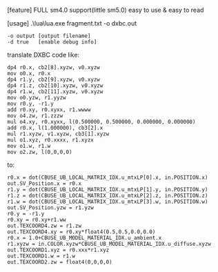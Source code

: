 [feature]
    FULL sm4.0 support(little sm5.0)
    easy to use & easy to read

[usage]
    .\lua\lua.exe fragment.txt -o dxbc.out

    -o output [output filename]
    -d true   [enable debug info]

translate DXBC code like:

    dp4 r0.x, cb2[8].xyzw, v0.xyzw
    mov o0.x, r0.x
    dp4 r1.y, cb2[9].xyzw, v0.xyzw
    dp4 r1.z, cb2[10].xyzw, v0.xyzw
    dp4 r1.w, cb2[11].xyzw, v0.xyzw
    mov o0.yzw, r1.yyzw
    mov r0.y, -r1.y
    add r0.xy, r0.xyxx, r1.wwww
    mov o4.zw, r1.zzzw
    mul o4.xy, r0.xyxx, l(0.500000, 0.500000, 0.000000, 0.000000)
    add r0.x, l(1.000000), cb3[2].x
    mul r1.xyzw, v1.xyzw, cb3[1].xyzw
    mul o1.xyz, r0.xxxx, r1.xyzx
    mov o1.w, r1.w
    mov o2.zw, l(0,0,0,0)


to:

    r0.x = dot(CBUSE_UB_LOCAL_MATRIX_IDX.u_mtxLP[0].x, in.POSITION.x)
    out.SV_Position.x = r0.x
    r1.y = dot(CBUSE_UB_LOCAL_MATRIX_IDX.u_mtxLP[1].y, in.POSITION.y)
    r1.z = dot(CBUSE_UB_LOCAL_MATRIX_IDX.u_mtxLP[2].z, in.POSITION.z)
    r1.w = dot(CBUSE_UB_LOCAL_MATRIX_IDX.u_mtxLP[3].w, in.POSITION.w)
    out.SV_Position.yzw = r1.yzw
    r0.y = -r1.y
    r0.xy = r0.xy+r1.ww
    out.TEXCOORD4.zw = r1.zw
    out.TEXCOORD4.xy = r0.xy*float4(0.5,0.5,0.0,0.0)
    r0.x = 1.0+CBUSE_UB_MODEL_MATERIAL_IDX.u_ambient.x
    r1.xyzw = in.COLOR.xyzw*CBUSE_UB_MODEL_MATERIAL_IDX.u_diffuse.xyzw
    out.TEXCOORD1.xyz = r0.xxx*r1.xyz
    out.TEXCOORD1.w = r1.w
    out.TEXCOORD2.zw = float4(0,0,0,0)
